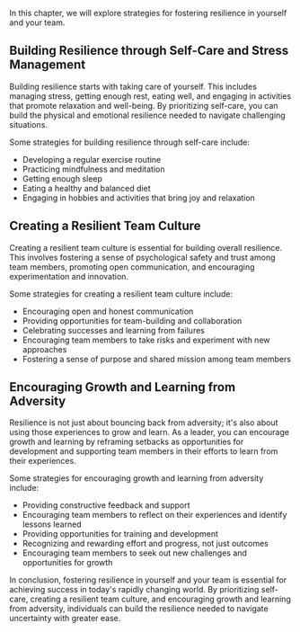 
In this chapter, we will explore strategies for fostering resilience in yourself and your team.

Building Resilience through Self-Care and Stress Management
-----------------------------------------------------------

Building resilience starts with taking care of yourself. This includes managing stress, getting enough rest, eating well, and engaging in activities that promote relaxation and well-being. By prioritizing self-care, you can build the physical and emotional resilience needed to navigate challenging situations.

Some strategies for building resilience through self-care include:

* Developing a regular exercise routine
* Practicing mindfulness and meditation
* Getting enough sleep
* Eating a healthy and balanced diet
* Engaging in hobbies and activities that bring joy and relaxation

Creating a Resilient Team Culture
---------------------------------

Creating a resilient team culture is essential for building overall resilience. This involves fostering a sense of psychological safety and trust among team members, promoting open communication, and encouraging experimentation and innovation.

Some strategies for creating a resilient team culture include:

* Encouraging open and honest communication
* Providing opportunities for team-building and collaboration
* Celebrating successes and learning from failures
* Encouraging team members to take risks and experiment with new approaches
* Fostering a sense of purpose and shared mission among team members

Encouraging Growth and Learning from Adversity
----------------------------------------------

Resilience is not just about bouncing back from adversity; it's also about using those experiences to grow and learn. As a leader, you can encourage growth and learning by reframing setbacks as opportunities for development and supporting team members in their efforts to learn from their experiences.

Some strategies for encouraging growth and learning from adversity include:

* Providing constructive feedback and support
* Encouraging team members to reflect on their experiences and identify lessons learned
* Providing opportunities for training and development
* Recognizing and rewarding effort and progress, not just outcomes
* Encouraging team members to seek out new challenges and opportunities for growth

In conclusion, fostering resilience in yourself and your team is essential for achieving success in today's rapidly changing world. By prioritizing self-care, creating a resilient team culture, and encouraging growth and learning from adversity, individuals can build the resilience needed to navigate uncertainty with greater ease.
